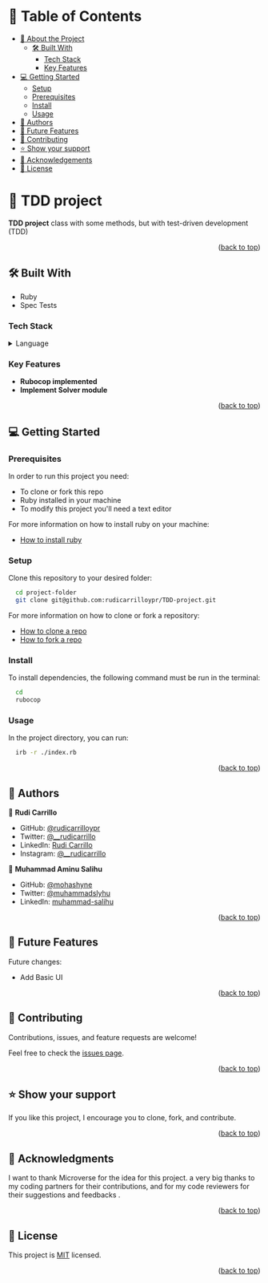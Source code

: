 # 📗 Table of Contents

- [📖 About the Project](#about-project)
  - [🛠 Built With](#built-with)
    - [Tech Stack](#tech-stack)
    - [Key Features](#key-features)
- [💻 Getting Started](#getting-started)
  - [Setup](#setup)
  - [Prerequisites](#prerequisites)
  - [Install](#install)
  - [Usage](#usage)
- [👥 Authors](#authors)
- [🔭 Future Features](#future-features)
- [🤝 Contributing](#contributing)
- [⭐️ Show your support](#support)
- [🙏 Acknowledgements](#acknowledgements)
- [📝 License](#license)

# 📖 TDD project <a name="about-project"></a>

**TDD project** class with some methods, but with test-driven development (TDD)

<p align="right">(<a href="#readme-top">back to top</a>)</p>

## 🛠 Built With <a name="built-with"></a>
- Ruby
- Spec Tests

### Tech Stack <a name="tech-stack"></a>

<details>
  <summary>Language</summary>
  <ul>
    <li><a href="https://www.ruby-lang.org/en/">Ruby</a></li>
  </ul>
</details>

### Key Features <a name="key-features"></a>

- **Rubocop implemented**
- **Implement Solver module**

<p align="right">(<a href="#readme-top">back to top</a>)</p>

## 💻 Getting Started <a name="getting-started"></a>

### Prerequisites

In order to run this project you need:
- To clone or fork this repo
- Ruby installed in your machine
- To modify this project you'll need a text editor

For more information on how to install ruby on your machine:
- <a href="https://www.ruby-lang.org/en/documentation/installation/">How to install ruby</a>

### Setup

Clone this repository to your desired folder:

```sh
  cd project-folder
  git clone git@github.com:rudicarrilloypr/TDD-project.git
```

For more information on how to clone or fork a repository:
- <a href="https://docs.github.com/en/repositories/creating-and-managing-repositories/cloning-a-repository">How to clone a repo</a>
- <a href="https://docs.github.com/en/get-started/quickstart/fork-a-repo">How to fork a repo</a>


### Install

To install dependencies, the following command must be run in the terminal:

```sh
  cd 
  rubocop
```

### Usage

In the project directory, you can run:

```sh
  irb -r ./index.rb
```





<p align="right">(<a href="#readme-top">back to top</a>)</p>

<!-- AUTHORS -->

## 👥 Authors <a name="authors"></a>

👤 **Rudi Carrillo**

- GitHub: [@rudicarrilloypr](https://github.com/rudicarrilloypr)
- Twitter: [@__rudicarrillo](https://twitter.com/__rudicarrillo)
- LinkedIn: [Rudi Carrillo](https://www.linkedin.com/in/rudi-carrillo/)
- Instagram: [@__rudicarrillo](https://www.instagram.com/_rudicarrillo/)

👤 **Muhammad Aminu Salihu**

- GitHub: [@mohashyne](https://github.com/mohashyne)
- Twitter: [@muhammadslyhu](https://twitter.com/muhammadsalyhu)
- LinkedIn: [muhammad-salihu](https://linkedin.com/in/msalyhu)




<p align="right">(<a href="#readme-top">back to top</a>)</p>

## 🔭 Future Features <a name="future-features"></a>

Future changes:
- Add Basic UI

<p align="right">(<a href="#readme-top">back to top</a>)</p>

## 🤝 Contributing <a name="contributing"></a>

Contributions, issues, and feature requests are welcome!

Feel free to check the [issues page](https://github.com/ANTOINE1128/OOP--School--Library/issues).

<p align="right">(<a href="#readme-top">back to top</a>)</p>

## ⭐️ Show your support <a name="support"></a>

If you like this project, I encourage you to clone, fork, and contribute.

<p align="right">(<a href="#readme-top">back to top</a>)</p>

## 🙏 Acknowledgments <a name="acknowledgements"></a>

I want to thank Microverse for the idea for this project.
a very big thanks to my coding partners for their contributions, and
for my code reviewers for their suggestions and feedbacks .

<p align="right">(<a href="#readme-top">back to top</a>)</p>

## 📝 License <a name="license"></a>

This project is [MIT](./LICENSE) licensed.

<p align="right">(<a href="#readme-top">back to top</a>)</p>